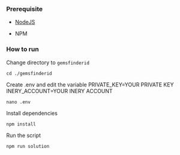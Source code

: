 ### Prerequisite

- [NodeJS](https://nodejs.org/en/)

- NPM



### How to run

Change directory to ```gemsfinderid```

```shell
cd ./gemsfinderid
```

Create .env and edit the variable
PRIVATE_KEY=YOUR PRIVATE KEY
INERY_ACCOUNT=YOUR INERY ACCOUNT

```shell
nano .env
```

Install dependencies

```shell
npm install
```

Run the script

```
npm run solution
```
